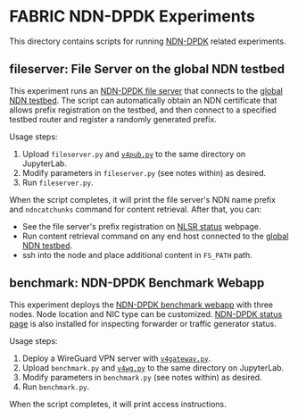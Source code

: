 # FABRIC NDN-DPDK Experiments

This directory contains scripts for running [NDN-DPDK](https://github.com/usnistgov/ndn-dpdk) related experiments.

## fileserver: File Server on the global NDN testbed

This experiment runs an [NDN-DPDK file server](https://github.com/usnistgov/ndn-dpdk/blob/main/docs/fileserver.md) that connects to the [global NDN testbed](https://named-data.net/ndn-testbed/).
The script can automatically obtain an NDN certificate that allows prefix registration on the testbed, and then connect to a specified testbed router and register a randomly generated prefix.

Usage steps:

1. Upload `fileserver.py` and [`v4pub.py`](../ipv4) to the same directory on JupyterLab.
2. Modify parameters in `fileserver.py` (see notes within) as desired.
3. Run `fileserver.py`.

When the script completes, it will print the file server's NDN name prefix and `ndncatchunks` command for content retrieval.
After that, you can:

* See the file server's prefix registration on [NLSR status](https://nlsr-status.ndn.today/#network=ndn) webpage.
* Run content retrieval command on any end host connected to the [global NDN testbed](https://named-data.net/ndn-testbed/).
* ssh into the node and place additional content in `FS_PATH` path.

## benchmark: NDN-DPDK Benchmark Webapp

This experiment deploys the [NDN-DPDK benchmark webapp](https://github.com/usnistgov/ndn-dpdk/tree/main/sample/benchmark) with three nodes.
Node location and NIC type can be customized.
[NDN-DPDK status page](https://github.com/usnistgov/ndn-dpdk/tree/main/sample/status) is also installed for inspecting forwarder or traffic generator status.

Usage steps:

1. Deploy a WireGuard VPN server with [`v4gateway.py`](../ipv4).
2. Upload `benchmark.py` and [`v4wg.py`](../ipv4) to the same directory on JupyterLab.
3. Modify parameters in `benchmark.py` (see notes within) as desired.
4. Run `benchmark.py`.

When the script completes, it will print access instructions.

